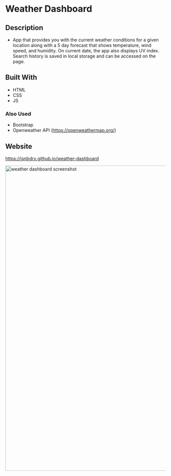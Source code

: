 # Weather Dashboard

## Description
* App that provides you with the current weather conditions for a given location along with a 5 day forecast that shows temperature, wind speed, and humidity. On current date, the app also displays UV index. Search history is saved in local storage and can be accessed on the page.

## Built With
* HTML
* CSS
* JS

### Also Used
* Bootstrap
* Openweather API (https://openweathermap.org/)

## Website
https://jsnbdrx.github.io/weather-dashboard

<img width="959" alt="weather dashboard screenshot" src="https://user-images.githubusercontent.com/91853630/143800331-8c605f0c-c223-4447-95c4-1866c99a6418.png">